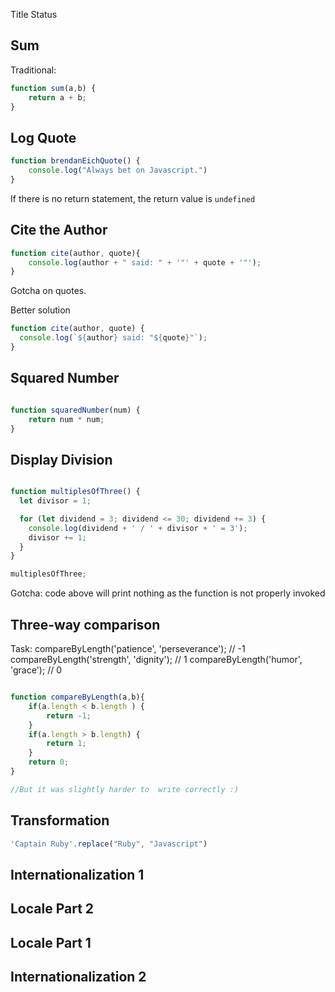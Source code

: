 Title	Status
## Sum
Traditional: 

```javascript
function sum(a,b) {
	return a + b; 
}
```

## Log Quote

```javascript 
function brendanEichQuote() {
	console.log("Always bet on Javascript.")
}
```

If there is no return statement, the return value is ```undefined```

## Cite the Author

```javascript 
function cite(author, quote){
	console.log(author + " said: " + '"' + quote + '"');
}
```

Gotcha on quotes. 

Better solution 

```javascript 
function cite(author, quote) {
  console.log(`${author} said: "${quote}"`);
}
```

## Squared Number

```javascript

function squaredNumber(num) {
	return num * num; 
}

```

## Display Division

```javascript

function multiplesOfThree() {
  let divisor = 1;

  for (let dividend = 3; dividend <= 30; dividend += 3) {
    console.log(dividend + ' / ' + divisor + ' = 3');
    divisor += 1;
  }
}

multiplesOfThree;

```

Gotcha: code above will print nothing as the function is not properly invoked 

## Three-way comparison

Task: 
compareByLength('patience', 'perseverance'); // -1
compareByLength('strength', 'dignity');      //  1
compareByLength('humor', 'grace');           //  0

```javascript

function compareByLength(a,b){
    if(a.length < b.length ) {
    	return -1;
    }
    if(a.length > b.length) {
    	return 1;
    }
    return 0; 
}

//But it was slightly harder to  write correctly :) 
```

## Transformation

```javascript
'Captain Ruby'.replace("Ruby", "Javascript")
```
## Internationalization 1
## Locale Part 2
## Locale Part 1
## Internationalization 2	
